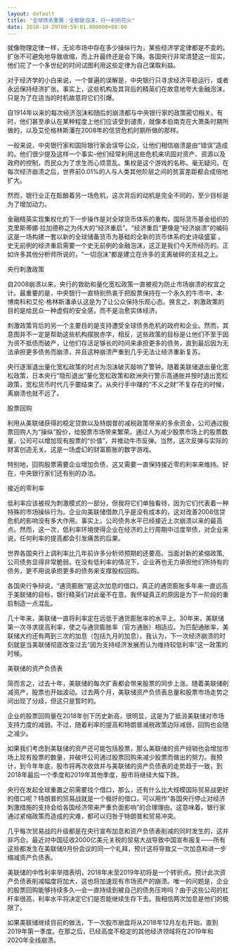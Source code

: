```yaml
---
layout: default
title: "全球债务重置：全都是泡沫，只一刹的花火"
date: 2018-10-29T08:59:01.000000+08:00
---
```


就像物理定律一样，无论市场中存在多少操纵行为，某些经济学定律都是不变的。扩张不可避免地导致收缩，而上升最终还是会下降。各国央行非常清楚这一现实，他们花了一个多世纪的时间试图利用这些定律为自己谋取利益。

对于经济学的小白来说，一个普遍的误解是，中央银行只寻求经济平稳运行，或者永远保持经济扩张。事实上，这些机构及其背后的精英们在故意地夸大金融泡沫，只是为了在适当的时机故意将它们引爆。

自1914年以来的每次经济泡沫和随后的崩溃都与中央银行家的政策密切相关。有时，他们甚至承认在某种程度上他们应该受到谴责，就像本伯南克在大萧条时期所做的，以及艾伦格林斯潘在2008年的信贷危机时期所做的那样。

一般来说，中央银行家和国际银行家会误导公众，让他们相信崩溃是由“错误”造成的。他们很少提及这样一个事实–他们经常利用这些危机来巩固对资产、资源以及政府的控制，而民众为了求生而心烦意乱。集权是这个游戏的名称。毫无疑问，在每次经济崩溃之后，世界前0.01%的人与人类其他阶层之间的贫富差距都会成倍地扩大。

然而，银行业正在酝酿着另一场危机，这次背后的动机是完全不同的，至少目标是为了增加动力。

金融精英实现集权化的下一步操作是对全球货币体系的重构，国际货币基金组织的克里斯蒂娜·拉加德称之为伟大的“经济重启”。“经济重启”更像是“经济崩溃”的编码这是一场构建一套以新的全球储备货币为基础的全新的货币体系的史诗级盛宴 。史无前例的经济重启需要一个史无前例的金融泡沫，这正是我们今天所经历的。正如许多其他分析师所说的，“一切泡沫”都是建立在许多的支离破碎的支柱之上。

央行刺激政策

自2008崩溃以来，央行的救助和量化宽松政策一直被视为防止市场崩溃的权宜之计。最重要的是，中央银行一直特别热衷于把股票保持在一个永久的牛市中，本·博南科和艾伦·格林斯潘承认这是为了让公众保持乐观心态。换言之，刺激政策的目的是给民众一种虚假的安全感，而不是治愈实体经济。

刺激政策背后的另一个主要目的是支持遭受全球债务危机的政府和企业。然而，其意图并不一定是帮助这些机构摆脱赤字，相反，这些政策的目标是让他们不至于因为资不抵债而破产，让他们存活足够长的时间来承担更多的债务，直到最后因为无法承担更多债务而崩溃，并且这种崩溃严重到几乎无法让经济重新复苏。

央行逐渐退出量化宽松政策的时点为泡沫破灭敲响了警钟。随着美联储退出量化宽松政策，日本央行“隐形退出”量化宽松政策和欧洲央行警示高通胀并按时退出宽松政策，宽松货币时代几乎要结束了。从央行手中赚的“不义之财”不复存在的时候，离崩溃也就不远了。

股票回购

利用从美联储获得的稳定贷款以及特朗普的减税政策带来的多余资金，公司通过股票回购人为“操纵”股价，给股票市场带来繁荣。通过人为减少股票市场上的股票数量，公司可以增加现有股票的“价值”，并推动牛市反弹。当然，这次反弹与实际的财富创造无关。这是一场虚幻的财富膨胀的数字游戏。

特别地，回购股票需要企业增加负债，这又需要一直保持接近零的利率来维持。好在，中央银行家们还有别的办法。

接近的零利率

低利率应该被视为刺激模式的一部分，但我将它们单独看待，因为它们代表着一种特殊的市场操纵行为。企业向美联储借款几乎是没有成本的，这对改善2008信贷危机的影响没有多大作用。事实上，公司债务水平已经接近上次崩溃以来的最高点。然而，这一次，低利率环境使得企业在经济的上行周期中过度举债，对企业来说，任何利率的提高都会引发痛苦的后果。

世界各国央行上调利率比几年前许多分析师预期的还要高。当面对新的紧缩政策,公司债务显得非常脆弱。在没有低利率的情况下，企业再也无力承担他们所持有的债务，更不用说承担更多的债务来支撑股权回购。

各国央行争辩说，“通货膨胀”是这次加息的借口。真正的通货膨胀多年来一直远高于美联储的目标，银行精英们对此毫不在意。我怀疑真正的原因是为下一阶段的重启制造一点混乱。

几十年来，美联储一直将利率定在远低于通货膨胀率的水平上。30年来，美联储第一次寻求提高利率，使之与通货膨胀率（官方通胀）相适应。为匹配通胀率，美联储大约还有两到三次的加息（包括九月的加息）。我认为，下一次经济崩溃的时刻就是当美联储彻底改变过去“因为支持经济发展而认为维持较低利率”这一政策的时候。

美联储的资产负债表

简而言之，过去十年，美联储的每次扩表都会带来股票的同步上涨。随着美联储削减资产，股票也开始波动。过去两个月，美联储资产负债表总量和股票市场走势之间出现了分歧，但这只是暂时的。

企业的股票回购量在2018年创下历史新高，很明显，这是为了抵消美联储对市场支持力度的减弱。不过，随着利率的提高和特朗普减税政策边际减弱，回购也会随之减少。

如果我们考虑到美联储的资产还可能包括股票，那么美联储的资产倾销也会增加市场上现有股票的数量，并破坏公司通过股票回购来减少股票而做出的努力。我预计，到今年年底，股市将再次收敛并与美联储的资产负债表的走势趋于一致，到2018年最后一个季度和2019年其他季度，股市将继续大幅下跌。

央行在发起全球重置之前需要找个借口，那么，还有什么比大规模国际贸易战更好的借口呢？特朗普的贸易战就是一个极好的借口，可以用作“各国央行停止对经济刺激措施的支持会给各国经济带来严重负面影响”的合理理由。这意味着，银行家通过紧缩政策而造成的灾难，都可以归咎于特朗普和贸易冲突。

几乎每次贸易战的升级都是在央行宣布加息和资产负债表削减的同时发生的，这并非巧合。最近对中国征收2000亿美元关税的贸易大战导致中国宣布报复——所有这些都发生在美联储9月份会议的同一个礼拜，预计这将导致又一次加息和进一步缩减资产负债表。

美联储的中性利率举措表明，2018年末至2019年初将是一个转折点。预计此次资产负债表削减幅度将加大，这也将加速现有市场资产的崩溃。唯一的问题是，企业的股票回购能够持续多久—会一直持续到被自己的债务压垮吗？由于这些公司的杠杆率很高，利率水平将决定它们是否能继续生存下去。我相信两次加息是他们的极限了。

如果美联储继续目前的做法，下一次股市崩盘将从2018年12月左右开始，直到2019年第一季度。在那之后，已经高度不稳定的其他经济领域将在2019年和2020年全线崩溃。

